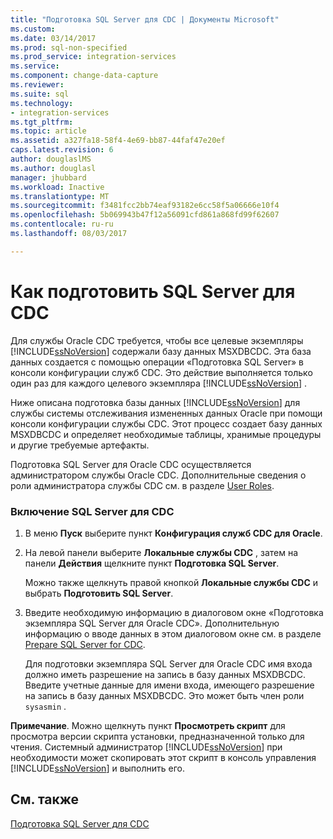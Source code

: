 ```yaml
---
title: "Подготовка SQL Server для CDC | Документы Microsoft"
ms.custom: 
ms.date: 03/14/2017
ms.prod: sql-non-specified
ms.prod_service: integration-services
ms.service: 
ms.component: change-data-capture
ms.reviewer: 
ms.suite: sql
ms.technology:
- integration-services
ms.tgt_pltfrm: 
ms.topic: article
ms.assetid: a327fa18-58f4-4e69-bb87-44faf47e20ef
caps.latest.revision: 6
author: douglaslMS
ms.author: douglasl
manager: jhubbard
ms.workload: Inactive
ms.translationtype: MT
ms.sourcegitcommit: f3481fcc2bb74eaf93182e6cc58f5a06666e10f4
ms.openlocfilehash: 5b069943b47f12a56091cfd861a868fd99f62607
ms.contentlocale: ru-ru
ms.lasthandoff: 08/03/2017

---
```

# <a name="how-to-prepare-sql-server-for-cdc"></a>Как подготовить SQL Server для CDC
  Для службы Oracle CDC требуется, чтобы все целевые экземпляры [!INCLUDE[ssNoVersion](../../includes/ssnoversion-md.md)] содержали базу данных MSXDBCDC. Эта база данных создается с помощью операции «Подготовка SQL Server» в консоли конфигурации служб CDC. Это действие выполняется только один раз для каждого целевого экземпляра [!INCLUDE[ssNoVersion](../../includes/ssnoversion-md.md)] .  
  
 Ниже описана подготовка базы данных [!INCLUDE[ssNoVersion](../../includes/ssnoversion-md.md)] для службы системы отслеживания измененных данных Oracle при помощи консоли конфигурации службы CDC. Этот процесс создает базу данных MSXDBCDC и определяет необходимые таблицы, хранимые процедуры и другие требуемые артефакты.  
  
 Подготовка SQL Server для Oracle CDC осуществляется администратором службы Oracle CDC. Дополнительные сведения о роли администратора службы CDC см. в разделе [User Roles](../../integration-services/change-data-capture/user-roles.md).  
  
### <a name="to-enable-sql-server-for-cdc"></a>Включение SQL Server для CDC  
  
1.  В меню **Пуск** выберите пункт **Конфигурация служб CDC для Oracle**.  
  
2.  На левой панели выберите **Локальные службы CDC** , затем на панели **Действия** щелкните пункт **Подготовка SQL Server**.  
  
     Можно также щелкнуть правой кнопкой **Локальные службы CDC** и выбрать **Подготовить SQL Server**.  
  
3.  Введите необходимую информацию в диалоговом окне «Подготовка экземпляра SQL Server для Oracle CDC». Дополнительную информацию о вводе данных в этом диалоговом окне см. в разделе [Prepare SQL Server for CDC](../../integration-services/change-data-capture/prepare-sql-server-for-cdc.md).  
  
     Для подготовки экземпляра SQL Server для Oracle CDC имя входа должно иметь разрешение на запись в базу данных MSXDBCDC. Введите учетные данные для имени входа, имеющего разрешение на запись в базу данных MSXDBCDC. Это может быть член роли `sysasmin` .  
  
 **Примечание**. Можно щелкнуть пункт **Просмотреть скрипт** для просмотра версии скрипта установки, предназначенной только для чтения. Системный администратор [!INCLUDE[ssNoVersion](../../includes/ssnoversion-md.md)] при необходимости может скопировать этот скрипт в консоль управления [!INCLUDE[ssNoVersion](../../includes/ssnoversion-md.md)] и выполнить его.  
  
## <a name="see-also"></a>См. также  
 [Подготовка SQL Server для CDC](../../integration-services/change-data-capture/prepare-sql-server-for-cdc.md)  
  
  

